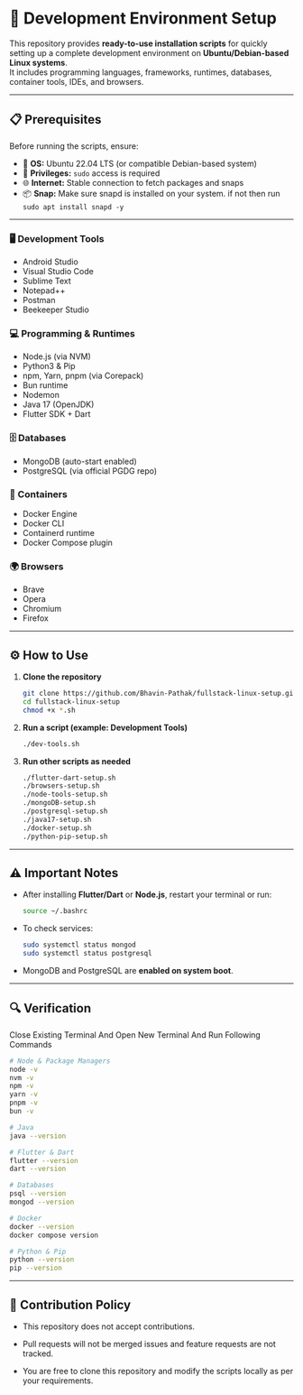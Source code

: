 # 🚀 Development Environment Setup

This repository provides **ready-to-use installation scripts** for quickly setting up a complete development environment on **Ubuntu/Debian-based Linux systems**.  
It includes programming languages, frameworks, runtimes, databases, container tools, IDEs, and browsers.

---

## 📋 Prerequisites

Before running the scripts, ensure:

- 🐧 **OS:** Ubuntu 22.04 LTS (or compatible Debian-based system)
- 🔑 **Privileges:** `sudo` access is required
- 🌐 **Internet:** Stable connection to fetch packages and snaps
- 📦 **Snap:** Make sure snapd is installed on your system. if not then run `sudo apt install snapd -y`

---

### 🖥️ Development Tools

- Android Studio
- Visual Studio Code
- Sublime Text
- Notepad++
- Postman
- Beekeeper Studio

### 💻 Programming & Runtimes

- Node.js (via NVM)
- Python3 & Pip
- npm, Yarn, pnpm (via Corepack)
- Bun runtime
- Nodemon
- Java 17 (OpenJDK)
- Flutter SDK + Dart

### 🗄️ Databases

- MongoDB (auto-start enabled)
- PostgreSQL (via official PGDG repo)

### 🐳 Containers

- Docker Engine
- Docker CLI
- Containerd runtime
- Docker Compose plugin

### 🌍 Browsers

- Brave
- Opera
- Chromium
- Firefox

---

## ⚙️ How to Use

1. **Clone the repository**

   ```bash
   git clone https://github.com/Bhavin-Pathak/fullstack-linux-setup.git
   cd fullstack-linux-setup
   chmod +x *.sh
   ```

2. **Run a script (example: Development Tools)**

   ```bash
   ./dev-tools.sh
   ```

3. **Run other scripts as needed**
   ```bash
   ./flutter-dart-setup.sh
   ./browsers-setup.sh
   ./node-tools-setup.sh
   ./mongoDB-setup.sh
   ./postgresql-setup.sh
   ./java17-setup.sh
   ./docker-setup.sh
   ./python-pip-setup.sh
   ```

---

## ⚠️ Important Notes

- After installing **Flutter/Dart** or **Node.js**, restart your terminal or run:
  ```bash
  source ~/.bashrc
  ```
- To check services:
  ```bash
  sudo systemctl status mongod
  sudo systemctl status postgresql
  ```
- MongoDB and PostgreSQL are **enabled on system boot**.

---

## 🔍 Verification

Close Existing Terminal And Open New Terminal And Run Following Commands

```bash
# Node & Package Managers
node -v
nvm -v
npm -v
yarn -v
pnpm -v
bun -v

# Java
java --version

# Flutter & Dart
flutter --version
dart --version

# Databases
psql --version
mongod --version

# Docker
docker --version
docker compose version

# Python & Pip
python --version
pip --version
```

---

## 🚫 Contribution Policy

- This repository does not accept contributions.

- Pull requests will not be merged issues and feature requests are not tracked.

- You are free to clone this repository and modify the scripts locally as per your requirements.

